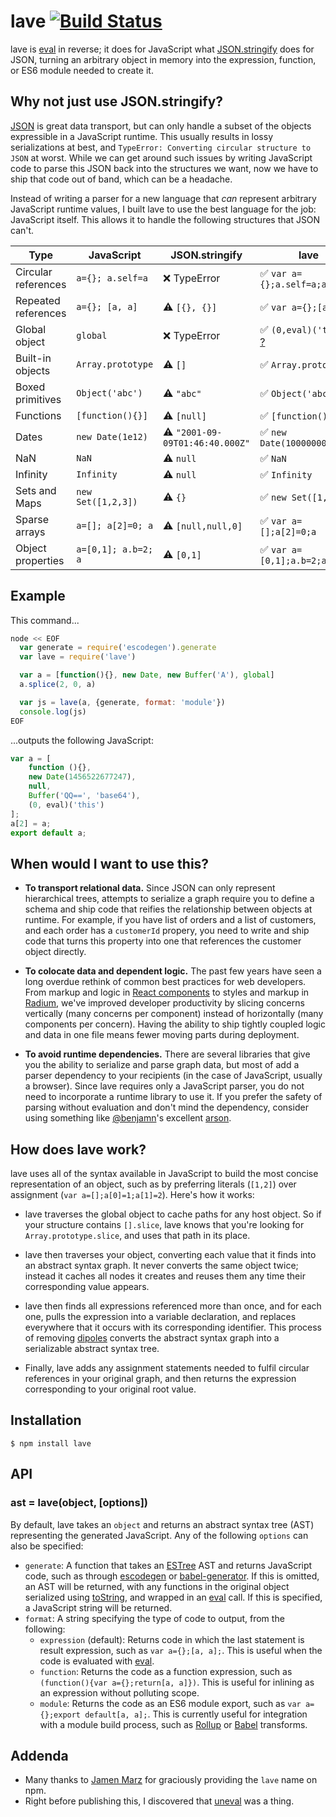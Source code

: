 # lave [![Build Status](https://travis-ci.org/jed/lave.svg?branch=master)](https://travis-ci.org/jed/lave)

lave is [eval][] in reverse; it does for JavaScript what [JSON.stringify][] does for JSON, turning an arbitrary object in memory into the expression, function, or ES6 module needed to create it.

## Why not just use JSON.stringify?

[JSON][] is great data transport, but can only handle a subset of the objects expressible in a JavaScript runtime. This usually results in lossy serializations at best, and `TypeError: Converting circular structure to JSON` at worst. While we can get around such issues by writing JavaScript code to parse this JSON back into the structures we want, now we have to ship that code out of band, which can be a headache.

Instead of writing a parser for a new language that _can_ represent arbitrary JavaScript runtime values, I built lave to use the best language for the job: JavaScript itself. This allows it to handle the following structures that JSON can't.

Type                | JavaScript          | JSON.stringify                         | lave
------------------- | ------------------- | -------------------------------------- | -------------------------
Circular references | `a={}; a.self=a`    | :x: TypeError                          | :white_check_mark: `var a={};a.self=a;a`
Repeated references | `a={}; [a, a]`      | :warning: `[{}, {}]`                   | :white_check_mark: `var a={};[a,a]`
Global object       | `global`            | :x: TypeError                          | :white_check_mark: `(0,eval)('this')` [?][global objects]
Built-in objects    | `Array.prototype`   | :warning: `[]`                         | :white_check_mark: `Array.prototype`
Boxed primitives    | `Object('abc')`     | :warning: `"abc"`                      | :white_check_mark: `Object('abc')`
Functions           | `[function(){}]`    | :warning: `[null]`                     | :white_check_mark: `[function(){}]`
Dates               | `new Date(1e12)`    | :warning: `"2001-09-09T01:46:40.000Z"` | :white_check_mark: `new Date(1000000000000)`
NaN                 | `NaN`               | :warning: `null`                       | :white_check_mark: `NaN`
Infinity            | `Infinity`          | :warning: `null`                       | :white_check_mark: `Infinity`
Sets and Maps       | `new Set([1,2,3])`  | :warning: `{}`                         | :white_check_mark: `new Set([1,2,3])`
Sparse arrays       | `a=[]; a[2]=0; a`   | :warning: `[null,null,0]`              | :white_check_mark: `var a=[];a[2]=0;a`
Object properties   | `a=[0,1]; a.b=2; a` | :warning: `[0,1]`                      | :white_check_mark: `var a=[0,1];a.b=2;a`

## Example

This command...

```javascript
node << EOF
  var generate = require('escodegen').generate
  var lave = require('lave')

  var a = [function(){}, new Date, new Buffer('A'), global]
  a.splice(2, 0, a)

  var js = lave(a, {generate, format: 'module'})
  console.log(js)
EOF
```

...outputs the following JavaScript:

```javascript
var a = [
    function (){},
    new Date(1456522677247),
    null,
    Buffer('QQ==', 'base64'),
    (0, eval)('this')
];
a[2] = a;
export default a;
```

## When would I want to use this?

- **To transport relational data.** Since JSON can only represent hierarchical trees, attempts to serialize a graph require you to define a schema and ship code that reifies the relationship between objects at runtime. For example, if you have list of orders and a list of customers, and each order has a `customerId` propery, you need to write and ship code that turns this property into one that references the customer object directly.

- **To colocate data and dependent logic.** The past few years have seen a long overdue rethink of common best practices for web developers. From markup and logic in [React components][] to styles and markup in [Radium][], we've improved developer productivity by slicing concerns vertically (many concerns per component) instead of horizontally (many components per concern). Having the ability to ship tightly coupled logic and data in one file means fewer moving parts during deployment.

- **To avoid runtime dependencies.** There are several libraries that give you the ability to serialize and parse graph data, but most of add a parser dependency to your recipients (in the case of JavaScript, usually a browser). Since lave requires only a JavaScript parser, you do not need to incorporate a runtime library to use it. If you prefer the safety of parsing without evaluation and don't mind the dependency, consider using something like [@benjamn][]'s excellent [arson][].

## How does lave work?

lave uses all of the syntax available in JavaScript to build the most concise representation of an object, such as by preferring literals (`[1,2]`) over assignment (`var a=[];a[0]=1;a[1]=2`). Here's how it works:

- lave traverses the global object to cache paths for any host object. So if your structure contains `[].slice`, lave knows that you're looking for `Array.prototype.slice`, and uses that path in its place.

- lave then traverses your object, converting each value that it finds into an abstract syntax graph. It never converts the same object twice; instead it caches all nodes it creates and reuses them any time their corresponding value appears.

- lave then finds all expressions referenced more than once, and for each one, pulls the expression into a variable declaration, and replaces everywhere that it occurs with its corresponding identifier. This process of removing [dipoles][] converts the abstract syntax graph into a serializable abstract syntax tree.

- Finally, lave adds any assignment statements needed to fulfil circular references in your original graph, and then returns the expression corresponding to your original root value.

## Installation

    $ npm install lave

## API

### ast = lave(object, [options])

By default, lave takes an `object` and returns an abstract syntax tree (AST) representing the generated JavaScript. Any of the following `options` can also be specified:

- `generate`: A function that takes an [ESTree][] AST and returns JavaScript code, such as through [escodegen][] or [babel-generator][]. If this is omitted, an AST will be returned, with any functions in the original object serialized using [toString][], and wrapped in an [eval][] call. If this is specified, a JavaScript string will be returned.
- `format`: A string specifying the type of code to output, from the following:
  - `expression` (default): Returns code in which the last statement is result expression, such as `var a={};[a, a];`. This is useful when the code is evaluated with [eval][].
  - `function`: Returns the code as a function expression, such as `(function(){var a={};return[a, a]})`. This is useful for inlining as an expression without polluting scope.
  - `module`: Returns the code as an ES6 module export, such as `var a={};export default[a, a];`. This is currently useful for integration with a module build process, such as [Rollup][] or [Babel][] transforms.

## Addenda

- Many thanks to [Jamen Marz][] for graciously providing the `lave` name on npm.
- Right before publishing this, I discovered that [uneval][] was a thing.

[eval]: https://developer.mozilla.org/en-US/docs/Web/JavaScript/Reference/Global_Objects/eval
[JSON.stringify]: https://developer.mozilla.org/en-US/docs/Web/JavaScript/Reference/Global_Objects/JSON/stringify
[escodegen]: https://github.com/estools/escodegen
[babel-generator]: https://github.com/babel/babel/tree/master/packages/babel-generator
[ESTree]: https://github.com/estree/estree/blob/master/spec.md
[toString]: https://developer.mozilla.org/en-US/docs/Web/JavaScript/Reference/Global_Objects/Function/toString
[Jamen Marz]: https://github.com/jamen
[Rollup]: http://rollupjs.org
[Babel]: http://babeljs.io/docs/plugins/transform-es2015-modules-commonjs
[dipoles]: https://en.wikipedia.org/wiki/Dipole_graph
[JSON]: http://json.org/
[global objects]: http://perfectionkills.com/unnecessarily-comprehensive-look-into-a-rather-insignificant-issue-of-global-objects-creation/
[React components]: https://facebook.github.io/react/docs/reusable-components.html
[Radium]: https://github.com/FormidableLabs/radium
[@benjamn]: https://github.com/benjamn
[arson]: https://github.com/benjamn/arson
[uneval]: https://developer.mozilla.org/en-US/docs/Web/JavaScript/Reference/Global_Objects/uneval
